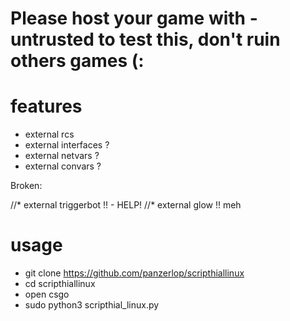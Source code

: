# Please host your game with -untrusted to test this, don't ruin others games (: 

# features
* external rcs
* external interfaces ?
* external netvars ? 
* external convars ?

Broken:

//* external triggerbot !! - HELP!
//* external glow !! meh


# usage
* git clone https://github.com/panzerlop/scripthiallinux
* cd scripthiallinux
* open csgo
* sudo python3 scripthial_linux.py


